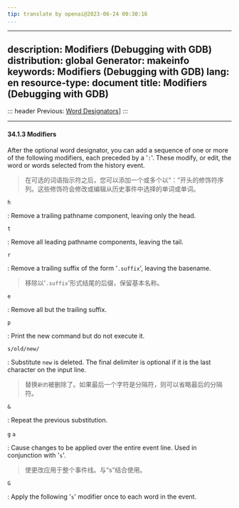 ```yaml
---
tip: translate by openai@2023-06-24 00:30:16
...
```

---
description: Modifiers (Debugging with GDB)
distribution: global
Generator: makeinfo
keywords: Modifiers (Debugging with GDB)
lang: en
resource-type: document
title: Modifiers (Debugging with GDB)
---
::: header
Previous: [Word Designators](Word-Designators.html#Word-Designators)]
:::

---

#### 34.1.3 Modifiers


After the optional word designator, you can add a sequence of one or more of the following modifiers, each preceded by a '`:`'. These modify, or edit, the word or words selected from the history event.

> 在可选的词语指示符之后，您可以添加一个或多个以“：”开头的修饰符序列。这些修饰符会修改或编辑从历史事件中选择的单词或单词。

`h`

:   Remove a trailing pathname component, leaving only the head.

`t`

:   Remove all leading pathname components, leaving the tail.

`r`


:   Remove a trailing suffix of the form '`.suffix`', leaving the basename.

> 移除以'`.suffix`'形式结尾的后缀，保留基本名称。

`e`

:   Remove all but the trailing suffix.

`p`

:   Print the new command but do not execute it.

`s/old/new/`


:   Substitute `new` is deleted. The final delimiter is optional if it is the last character on the input line.

> 替换`新的`被删除了。如果最后一个字符是分隔符，则可以省略最后的分隔符。

`&`

:   Repeat the previous substitution.

`g`
`a`


:   Cause changes to be applied over the entire event line. Used in conjunction with '`s`'.

> 使更改应用于整个事件线。与“s”结合使用。

`G`

:   Apply the following '`s`' modifier once to each word in the event.
